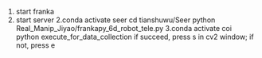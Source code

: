 1. start franka
2. start server
2.conda activate seer
cd tianshuwu/Seer
python Real_Manip_Jiyao/frankapy_6d_robot_tele.py
3.conda activate coi
python execute_for_data_collection
if succeed, press s in cv2 window; if not, press e 
